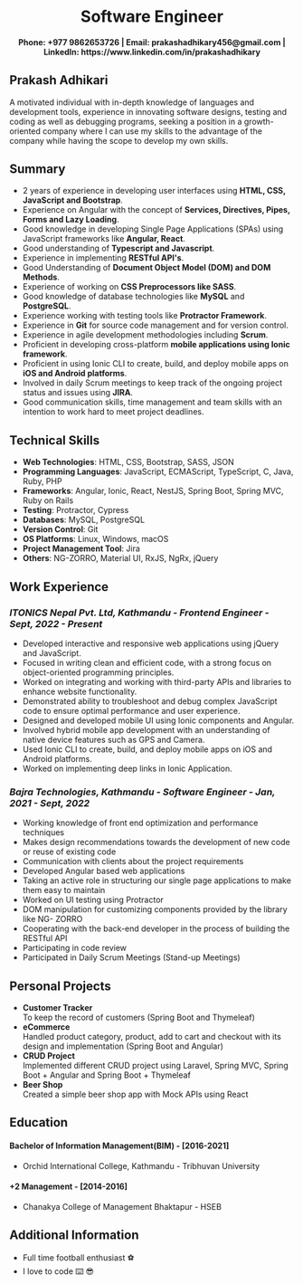 <h1 align="center">Software Engineer</h1>
<h4 align="center">Phone: +977 9862653726 | Email: prakashadhikary456@gmail.com | LinkedIn: https://www.linkedin.com/in/prakashadhikary</h4>

## Prakash Adhikari

A motivated individual with in-depth knowledge of languages and development tools, experience in innovating
software designs, testing and coding as well as debugging programs, seeking a position in a growth-oriented
company where I can use my skills to the advantage of the company while having the scope to develop my own
skills.

## Summary

* 2 years of experience in developing user interfaces using **HTML, CSS, JavaScript and Bootstrap**.
* Experience on Angular with the concept of **Services, Directives, Pipes, Forms and Lazy Loading**.
* Good knowledge in developing Single Page Applications (SPAs) using JavaScript frameworks like **Angular, React**.
* Good understanding of **Typescript and Javascript**.
* Experience in implementing **RESTful API's**.
* Good Understanding of **Document Object Model (DOM) and DOM Methods**.
* Experience of working on **CSS Preprocessors like SASS**.
* Good knowledge of database technologies like **MySQL** and **PostgreSQL**.
* Experience working with testing tools like **Protractor Framework**.
* Experience in **Git** for source code management and for version control.
* Experience in agile development methodologies including **Scrum**.
* Proficient in developing cross-platform **mobile applications using Ionic framework**.
* Proficient in using Ionic CLI to create, build, and deploy mobile apps on **iOS and Android platforms**.
* Involved in daily Scrum meetings to keep track of the ongoing project status and issues using **JIRA**.
* Good communication skills, time management and team skills with an intention to work hard to meet project deadlines.

## Technical Skills

* **Web Technologies**: HTML, CSS, Bootstrap, SASS, JSON
* **Programming Languages**: JavaScript, ECMAScript, TypeScript, C, Java, Ruby, PHP
* **Frameworks**: Angular, Ionic, React, NestJS, Spring Boot, Spring MVC, Ruby on Rails
* **Testing**: Protractor, Cypress
* **Databases**: MySQL, PostgreSQL
* **Version Control**: Git
* **OS Platforms**: Linux, Windows, macOS
* **Project Management Tool**: Jira
* **Others**: NG-ZORRO, Material UI, RxJS, NgRx, jQuery

## Work Experience

### *ITONICS Nepal Pvt. Ltd, Kathmandu - Frontend Engineer - Sept, 2022 - Present*
* Developed interactive and responsive web applications using jQuery and JavaScript.
* Focused in writing clean and efficient code, with a strong focus on object-oriented programming principles.
* Worked on integrating and working with third-party APIs and libraries to enhance website functionality.
* Demonstrated ability to troubleshoot and debug complex JavaScript code to ensure optimal performance and user experience.
* Designed and developed mobile UI using Ionic components and Angular.
* Involved hybrid mobile app development with an understanding of native device features such as GPS and Camera.
* Used Ionic CLI to create, build, and deploy mobile apps on iOS and Android platforms.
* Worked on implementing deep links in Ionic Application.

### *Bajra Technologies, Kathmandu - Software Engineer - Jan, 2021 - Sept, 2022*
* Working knowledge of front end optimization and performance techniques
* Makes design recommendations towards the development of new code or reuse of existing code
* Communication with clients about the project requirements
* Developed Angular based web applications
* Taking an active role in structuring our single page applications to make them easy to maintain
* Worked on UI testing using Protractor
* DOM manipulation for customizing components provided by the library like NG- ZORRO
* Cooperating with the back-end developer in the process of building the RESTful API
* Participating in code review
* Participated in Daily Scrum Meetings (Stand-up Meetings)

## Personal Projects
* **Customer Tracker** <br />To keep the record of customers (Spring Boot and Thymeleaf)
* **eCommerce** <br />
Handled product category, product, add to cart and checkout with its design and implementation (Spring Boot and Angular)
* **CRUD Project** <br />
Implemented different CRUD project using Laravel, Spring MVC, Spring Boot + Angular and Spring Boot + Thymeleaf
* **Beer Shop** <br />
Created a simple beer shop app with Mock APIs using React

## Education
#### Bachelor of Information Management(BIM) - [2016-2021]
* Orchid International College, Kathmandu - Tribhuvan University
#### +2 Management - [2014-2016]
* Chanakya College of Management Bhaktapur - HSEB

## Additional Information
* Full time football enthusiast :soccer: 
* I love to code :keyboard: :sunglasses: 
